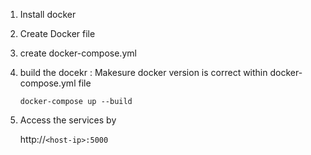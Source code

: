 1. Install docker
2. Create Docker file
3. create docker-compose.yml
4. build the docekr : Makesure docker version is correct within docker-compose.yml file

   ```
   docker-compose up --build

   ```
5. Access the services by

   http://`<host-ip>:5000`
